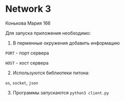 
# Network 3
Конькова Мария 166

Для запуска приложения необходимо:

1) В перменные окружения добавить информацию

  `PORT` - порт сервера
  
  `HOST` - хост сервера

2) Используются библиотеки питона:

`os`, `socket`, `json`

3) Программы запускаются `python3 client.py`

